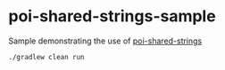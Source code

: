 # poi-shared-strings-sample
Sample demonstrating the use of [poi-shared-strings](https://github.com/pjfanning/poi-shared-strings)

`./gradlew clean run`
